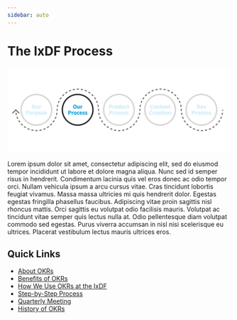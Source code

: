 ```yaml
---
sidebar: auto
---
```


# The IxDF Process

![](../images/hero-process.svg)

Lorem ipsum dolor sit amet, consectetur adipiscing elit, sed do eiusmod tempor incididunt ut labore et dolore magna
aliqua. Nunc sed id semper risus in hendrerit. Condimentum lacinia quis vel eros donec ac odio tempor orci. Nullam
vehicula ipsum a arcu cursus vitae. Cras tincidunt lobortis feugiat vivamus. Massa massa ultricies mi quis hendrerit
dolor. Egestas egestas fringilla phasellus faucibus. Adipiscing vitae proin sagittis nisl rhoncus mattis. Orci sagittis
eu volutpat odio facilisis mauris. Volutpat ac tincidunt vitae semper quis lectus nulla at. Odio pellentesque diam
volutpat commodo sed egestas. Purus viverra accumsan in nisl nisi scelerisque eu ultrices. Placerat vestibulum lectus
mauris ultrices eros.

## Quick Links

-   [About OKRs](/process/about-okrs.md)
-   [Benefits of OKRs](/process/benefits-of-okrs.md)
-   [How We Use OKRs at the IxDF](/process/okr-usage.md)
-   [Step-by-Step Process](/process/okr-process.md)
-   [Quarterly Meeting](/process/quarterly-meeting.md)
-   [History of OKRs](/process/okr-history.md)
